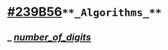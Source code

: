 # [#239B56](https://via.placeholder.com/15/239B56/239B56.png)`**_Algorithms_**`
## _ [*number_of_digits*]()
